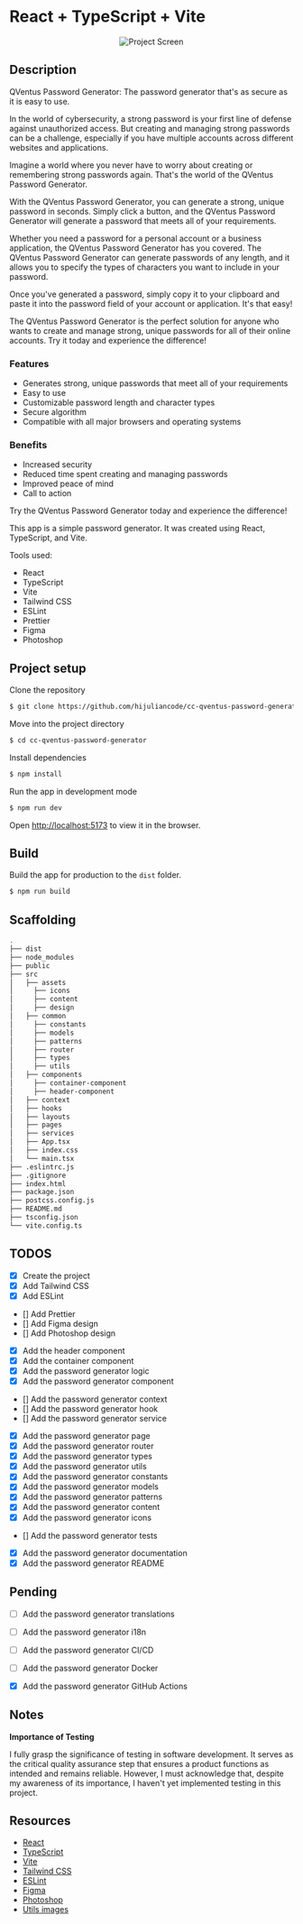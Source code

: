 # React + TypeScript + Vite

<!-- Project image -->
<p align="center">
  <img src="https://hijuliancode.github.io/utils-images/CodingChallengues/qventus-pg.png" alt="Project Screen" />
</p>


## Description

QVentus Password Generator: The password generator that's as secure as it is easy to use.

In the world of cybersecurity, a strong password is your first line of defense against unauthorized access. But creating and managing strong passwords can be a challenge, especially if you have multiple accounts across different websites and applications.

Imagine a world where you never have to worry about creating or remembering strong passwords again. That's the world of the QVentus Password Generator.

With the QVentus Password Generator, you can generate a strong, unique password in seconds. Simply click a button, and the QVentus Password Generator will generate a password that meets all of your requirements.

Whether you need a password for a personal account or a business application, the QVentus Password Generator has you covered. The QVentus Password Generator can generate passwords of any length, and it allows you to specify the types of characters you want to include in your password.

Once you've generated a password, simply copy it to your clipboard and paste it into the password field of your account or application. It's that easy!

The QVentus Password Generator is the perfect solution for anyone who wants to create and manage strong, unique passwords for all of their online accounts. Try it today and experience the difference!

### Features

- Generates strong, unique passwords that meet all of your requirements
- Easy to use
- Customizable password length and character types
- Secure algorithm
- Compatible with all major browsers and operating systems


### Benefits

- Increased security
- Reduced time spent creating and managing passwords
- Improved peace of mind
- Call to action

Try the QVentus Password Generator today and experience the difference!


This app is a simple password generator. It was created using React, TypeScript, and Vite.

Tools used:
- React
- TypeScript
- Vite
- Tailwind CSS
- ESLint
- Prettier
- Figma
- Photoshop


## Project setup

Clone the repository 
```bash
$ git clone https://github.com/hijuliancode/cc-qventus-password-generator.git
```
Move into the project directory
```bash
$ cd cc-qventus-password-generator
```
Install dependencies
```bash
$ npm install
```
Run the app in development mode
```bash
$ npm run dev
```
Open [http://localhost:5173](http://localhost:5173) to view it in the browser.

## Build

Build the app for production to the `dist` folder.
```bash
$ npm run build
```

## Scaffolding
   
   ```bash
   .
   ├── dist
   ├── node_modules
   ├── public
   ├── src
   │   ├── assets
   │     ├── icons
   │     ├── content
   │     ├── design
   │   ├── common
   │     ├── constants
   │     ├── models
   │     ├── patterns
   │     ├── router
   │     ├── types
   │     ├── utils
   │   ├── components
   │     ├── container-component
   │     ├── header-component
   │   ├── context
   │   ├── hooks
   │   ├── layouts
   │   ├── pages
   │   ├── services
   │   ├── App.tsx
   │   ├── index.css
   │   └── main.tsx
   ├── .eslintrc.js
   ├── .gitignore
   ├── index.html
   ├── package.json
   ├── postcss.config.js
   ├── README.md
   ├── tsconfig.json
   └── vite.config.ts
   ```

## TODOS

- [x] Create the project
- [x] Add Tailwind CSS
- [x] Add ESLint
- [] Add Prettier
- [] Add Figma design
- [] Add Photoshop design
- [x] Add the header component
- [x] Add the container component
- [x] Add the password generator logic
- [x] Add the password generator component
- [] Add the password generator context
- [] Add the password generator hook
- [] Add the password generator service
- [x] Add the password generator page
- [x] Add the password generator router
- [x] Add the password generator types
- [x] Add the password generator utils
- [x] Add the password generator constants
- [x] Add the password generator models
- [x] Add the password generator patterns
- [x] Add the password generator content
- [x] Add the password generator icons
- [] Add the password generator tests
- [x] Add the password generator documentation
- [x] Add the password generator README

## Pending

- [ ] Add the password generator translations
- [ ] Add the password generator i18n
- [ ] Add the password generator CI/CD
- [ ] Add the password generator Docker
- [X] Add the password generator GitHub Actions


## Notes
**Importance of Testing**

I fully grasp the significance of testing in software development. It serves as the critical quality assurance step that ensures a product functions as intended and remains reliable. However, I must acknowledge that, despite my awareness of its importance, I haven't yet implemented testing in this project. 


## Resources

- [React](https://reactjs.org/)
- [TypeScript](https://www.typescriptlang.org/)
- [Vite](https://vitejs.dev/)
- [Tailwind CSS](https://tailwindcss.com/)
- [ESLint](https://eslint.org/)
- [Figma](https://www.figma.com/)
- [Photoshop](https://www.adobe.com/products/photoshop.html)
- [Utils images](https://hijuliancode.github.io/utils-images)
